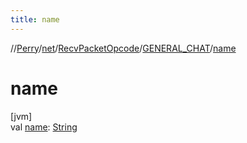 ```yaml
---
title: name
---
```

//[Perry](../../../../index.html)/[net](../../index.html)/[RecvPacketOpcode](../index.html)/[GENERAL_CHAT](index.html)/[name](name.html)



# name



[jvm]\
val [name](name.html): [String](https://kotlinlang.org/api/latest/jvm/stdlib/kotlin/-string/index.html)




